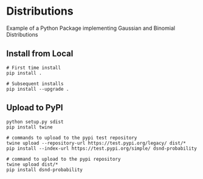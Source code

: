 # Distributions

Example of a Python Package implementing Gaussian and Binomial Distributions

## Install from Local

```
# First time install
pip install .

# Subsequent installs
pip install --upgrade .
```

## Upload to PyPI

```
python setup.py sdist
pip install twine

# commands to upload to the pypi test repository
twine upload --repository-url https://test.pypi.org/legacy/ dist/*
pip install --index-url https://test.pypi.org/simple/ dsnd-probability

# command to upload to the pypi repository
twine upload dist/*
pip install dsnd-probability
```
